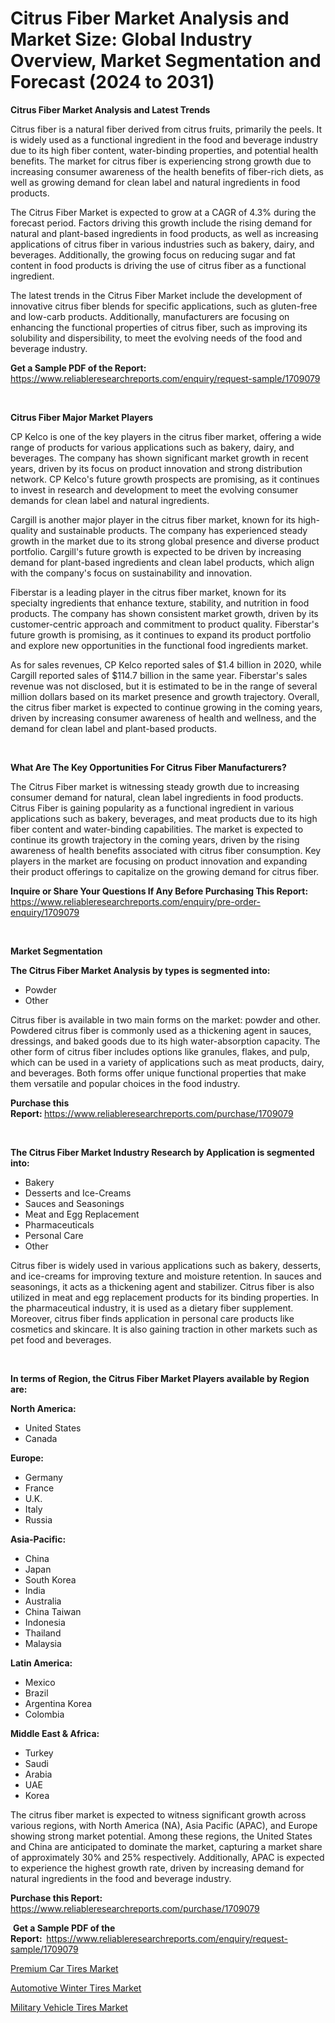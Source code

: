 <p><h1>Citrus Fiber Market Analysis and Market Size: Global Industry Overview, Market Segmentation and Forecast (2024 to 2031)</h1></p><p><strong>Citrus Fiber Market Analysis and Latest Trends</strong></p>
<p><p>Citrus fiber is a natural fiber derived from citrus fruits, primarily the peels. It is widely used as a functional ingredient in the food and beverage industry due to its high fiber content, water-binding properties, and potential health benefits. The market for citrus fiber is experiencing strong growth due to increasing consumer awareness of the health benefits of fiber-rich diets, as well as growing demand for clean label and natural ingredients in food products.</p><p>The Citrus Fiber Market is expected to grow at a CAGR of 4.3% during the forecast period. Factors driving this growth include the rising demand for natural and plant-based ingredients in food products, as well as increasing applications of citrus fiber in various industries such as bakery, dairy, and beverages. Additionally, the growing focus on reducing sugar and fat content in food products is driving the use of citrus fiber as a functional ingredient.</p><p>The latest trends in the Citrus Fiber Market include the development of innovative citrus fiber blends for specific applications, such as gluten-free and low-carb products. Additionally, manufacturers are focusing on enhancing the functional properties of citrus fiber, such as improving its solubility and dispersibility, to meet the evolving needs of the food and beverage industry.</p></p>
<p><strong>Get a Sample PDF of the Report:&nbsp;</strong> <a href="https://www.reliableresearchreports.com/enquiry/request-sample/1709079">https://www.reliableresearchreports.com/enquiry/request-sample/1709079</a></p>
<p>&nbsp;</p>
<p><strong>Citrus Fiber Major Market Players</strong></p>
<p><p>CP Kelco is one of the key players in the citrus fiber market, offering a wide range of products for various applications such as bakery, dairy, and beverages. The company has shown significant market growth in recent years, driven by its focus on product innovation and strong distribution network. CP Kelco's future growth prospects are promising, as it continues to invest in research and development to meet the evolving consumer demands for clean label and natural ingredients.</p><p>Cargill is another major player in the citrus fiber market, known for its high-quality and sustainable products. The company has experienced steady growth in the market due to its strong global presence and diverse product portfolio. Cargill's future growth is expected to be driven by increasing demand for plant-based ingredients and clean label products, which align with the company's focus on sustainability and innovation.</p><p>Fiberstar is a leading player in the citrus fiber market, known for its specialty ingredients that enhance texture, stability, and nutrition in food products. The company has shown consistent market growth, driven by its customer-centric approach and commitment to product quality. Fiberstar's future growth is promising, as it continues to expand its product portfolio and explore new opportunities in the functional food ingredients market.</p><p>As for sales revenues, CP Kelco reported sales of $1.4 billion in 2020, while Cargill reported sales of $114.7 billion in the same year. Fiberstar's sales revenue was not disclosed, but it is estimated to be in the range of several million dollars based on its market presence and growth trajectory. Overall, the citrus fiber market is expected to continue growing in the coming years, driven by increasing consumer awareness of health and wellness, and the demand for clean label and plant-based products.</p></p>
<p>&nbsp;</p>
<p><strong>What Are The Key Opportunities For Citrus Fiber Manufacturers?</strong></p>
<p><p>The Citrus Fiber market is witnessing steady growth due to increasing consumer demand for natural, clean label ingredients in food products. Citrus Fiber is gaining popularity as a functional ingredient in various applications such as bakery, beverages, and meat products due to its high fiber content and water-binding capabilities. The market is expected to continue its growth trajectory in the coming years, driven by the rising awareness of health benefits associated with citrus fiber consumption. Key players in the market are focusing on product innovation and expanding their product offerings to capitalize on the growing demand for citrus fiber.</p></p>
<p><strong>Inquire or Share Your Questions If Any Before Purchasing This Report:</strong> <a href="https://www.reliableresearchreports.com/enquiry/pre-order-enquiry/1709079">https://www.reliableresearchreports.com/enquiry/pre-order-enquiry/1709079</a></p>
<p>&nbsp;</p>
<p><strong>Market Segmentation</strong></p>
<p><strong>The Citrus Fiber Market Analysis by types is segmented into:</strong></p>
<p><ul><li>Powder</li><li>Other</li></ul></p>
<p><p>Citrus fiber is available in two main forms on the market: powder and other. Powdered citrus fiber is commonly used as a thickening agent in sauces, dressings, and baked goods due to its high water-absorption capacity. The other form of citrus fiber includes options like granules, flakes, and pulp, which can be used in a variety of applications such as meat products, dairy, and beverages. Both forms offer unique functional properties that make them versatile and popular choices in the food industry.</p></p>
<p><strong>Purchase this Report:&nbsp;</strong><a href="https://www.reliableresearchreports.com/purchase/1709079">https://www.reliableresearchreports.com/purchase/1709079</a></p>
<p>&nbsp;</p>
<p><strong>The Citrus Fiber Market Industry Research by Application is segmented into:</strong></p>
<p><ul><li>Bakery</li><li>Desserts and Ice-Creams</li><li>Sauces and Seasonings</li><li>Meat and Egg Replacement</li><li>Pharmaceuticals</li><li>Personal Care</li><li>Other</li></ul></p>
<p><p>Citrus fiber is widely used in various applications such as bakery, desserts, and ice-creams for improving texture and moisture retention. In sauces and seasonings, it acts as a thickening agent and stabilizer. Citrus fiber is also utilized in meat and egg replacement products for its binding properties. In the pharmaceutical industry, it is used as a dietary fiber supplement. Moreover, citrus fiber finds application in personal care products like cosmetics and skincare. It is also gaining traction in other markets such as pet food and beverages.</p></p>
<p>&nbsp;</p>
<p><strong>In terms of Region, the Citrus Fiber Market Players available by Region are:</strong></p>
<p>
    <p> <strong> North America: </strong>
        <ul>
            <li>United States</li>
            <li>Canada</li>
        </ul>
        </p> 
    <p> <strong> Europe: </strong>
        <ul>
            <li>Germany</li>
            <li>France</li>
            <li>U.K.</li>
            <li>Italy</li>
            <li>Russia</li>
        </ul>
        </p> 
    <p> <strong> Asia-Pacific: </strong>
        <ul>
            <li>China</li>
            <li>Japan</li>
            <li>South Korea</li>
            <li>India</li>
            <li>Australia</li>
            <li>China Taiwan</li>
            <li>Indonesia</li>
            <li>Thailand</li>
            <li>Malaysia</li>
        </ul>
        </p> 
    <p> <strong> Latin America: </strong>
        <ul>
            <li>Mexico</li>
            <li>Brazil</li>
            <li>Argentina Korea</li>
            <li>Colombia</li>
        </ul>
        </p> 
    <p> <strong> Middle East & Africa: </strong>
        <ul>
            <li>Turkey</li>
            <li>Saudi</li>
            <li>Arabia</li>
            <li>UAE</li>
            <li>Korea</li>
        </ul>
    </p>
    </p>
<p><p>The citrus fiber market is expected to witness significant growth across various regions, with North America (NA), Asia Pacific (APAC), and Europe showing strong market potential. Among these regions, the United States and China are anticipated to dominate the market, capturing a market share of approximately 30% and 25% respectively. Additionally, APAC is expected to experience the highest growth rate, driven by increasing demand for natural ingredients in the food and beverage industry.</p></p>
<p><strong>Purchase this Report: </strong><a href="https://www.reliableresearchreports.com/purchase/1709079">https://www.reliableresearchreports.com/purchase/1709079</a></p>
<p>&nbsp;<strong>Get a Sample PDF of the Report:&nbsp;&nbsp;</strong><a href="https://www.reliableresearchreports.com/enquiry/request-sample/1709079">https://www.reliableresearchreports.com/enquiry/request-sample/1709079</a></p>
<p><strong></strong></p>
<p><p><a href="https://view.publitas.com/reportprime-1/premium-car-tires-market-size-and-growth-market-segmentation-regional-and-country-breakdowns-and-market-trends-for-period-from-2023-2030/">Premium Car Tires Market</a></p><p><a href="https://view.publitas.com/reportprime-1/automotive-winter-tires-market-with-the-goal-of-estimating-the-market-size-and-future-growth-potential-of-various-market-segments-based-on-component-applications-end-user-and-region/">Automotive Winter Tires Market</a></p><p><a href="https://view.publitas.com/reportprime-1/military-vehicle-tires-market-size-growth-outlook-from-2023-to-2030-projecting-at-markets-trends-analysis-by-application-regional-outlook-and-revenue/">Military Vehicle Tires Market</a></p></p>